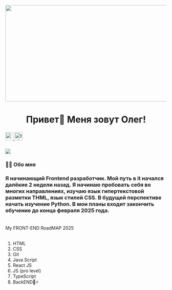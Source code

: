 <br clear="both">

<div align="center">
  <img height="300" width="600" src="https://user-images.githubusercontent.com/74038190/225813708-98b745f2-7d22-48cf-9150-083f1b00d6c9.gif" />
</div>

### <h1 align="center">Привет👋 Меня зовут Олег!</h1>

### <div align="center">

  <a href="https://cs13.pikabu.ru/post_img/2023/06/12/10/1686589608223659623.webp" target="_blank">
    <img src="https://img.shields.io/static/v1?message=Youtube&logo=youtube&label=&color=FF0000&logoColor=white&labelColor=&style=for-the-badge" height="25" alt="youtube logo" />
  </a>
  <a href="https://t.me/d_e_m_o_l_o_c" target="_blank">
    <img src="https://img.shields.io/static/v1?message=Telegram&logo=telegram&label=&color=2CA5E0&logoColor=white&labelColor=&style=for-the-badge" height="25" alt="telegram logo" />
  </a>
</div>

### <div align="center">

  <img src="https://visitor-badge.laobi.icu/badge?page_id=filimonovalexey.filimonovalexey&" />
</div>

### <h3 align="left">👩‍💻 Обо мне</h3>
 
### <p align="left">Я начинающий Frontend разработчик. Мой путь в it начался далёкие 2 недели назад. Я начинаю пробовать себя во многих направлениях, изучаю язык гипертекстовой разметки THML, язык стилей CSS. В будущей перспективе начать изучение Python. В мои планы входит закончить обучение до конца февраля 2025 года. <br><br>
My FRONT-END RoadMAP 2025<br><br>
1. HTML<br>
2. CSS<br>
3. Git<br>
4. Java Script<br>
5. React JS<br>
6. JS (pro level)<br>
7. TypeScript<br>
8. BackEND🔭⚡<br></p>
